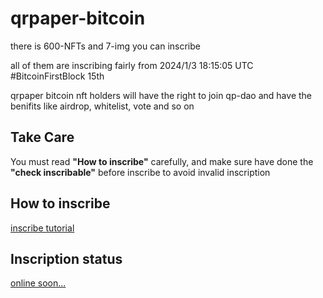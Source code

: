# qrpaper-bitcoin

there is 600-NFTs and 7-img you can inscribe

all of them are inscribing fairly from 2024/1/3 18:15:05 UTC #BitcoinFirstBlock 15th

qrpaper bitcoin nft holders will have the right to join qp-dao and have the benifits like airdrop, whitelist, vote and so on

## Take Care
You must read **"How to inscribe"** carefully, and make sure have done the **"check inscribable"** before inscribe to avoid invalid inscription

## How to inscribe
[inscribe tutorial](../docs/inscribe.md)

## Inscription status
[online soon...](https://github.com/qrpaper/qrpaper/tree/master/qrpaper-bitcoin)
